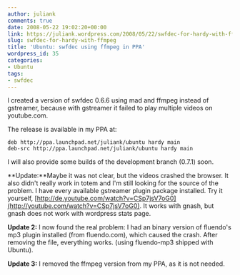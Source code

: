 ```yaml
---
author: juliank
comments: true
date: 2008-05-22 19:02:20+00:00
link: https://juliank.wordpress.com/2008/05/22/swfdec-for-hardy-with-ffmpeg/
slug: swfdec-for-hardy-with-ffmpeg
title: 'Ubuntu: swfdec using ffmpeg in PPA'
wordpress_id: 35
categories:
- Ubuntu
tags:
- swfdec
---
```


I created a version of swfdec 0.6.6 using mad and ffmpeg instead of gstreamer, because with gstreamer it failed to play multiple videos on youtube.com.

The release is available in my PPA at:

    
    deb http://ppa.launchpad.net/juliank/ubuntu hardy main
    deb-src http://ppa.launchpad.net/juliank/ubuntu hardy main



I will also provide some builds of the development branch (0.7.1) soon.

**Update:**Maybe it was not clear, but the videos crashed the browser. It also didn't really work in totem and I'm still looking for the source of the problem. I have every available gstreamer plugin package installed. Try it yourself, [http://de.youtube.com/watch?v=CSp7jsV7oG0](http://youtube.com/watch?v=CSp7jsV7oG0). It works with gnash, but gnash does not work with wordpress stats page.

**Update 2:** I now found the real problem: I had an binary version of fluendo's mp3 plugin installed (from fluendo.com), which caused the crash. After removing the file, everything works. (using fluendo-mp3 shipped with Ubuntu).

**Update 3:** I removed the ffmpeg version from my PPA, as it is not needed.
